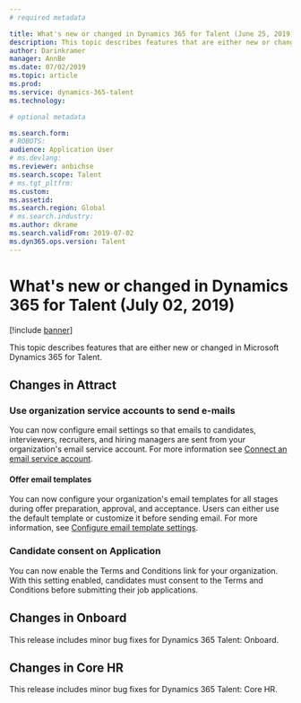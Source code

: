 ```yaml
---
# required metadata

title: What's new or changed in Dynamics 365 for Talent (June 25, 2019)
description: This topic describes features that are either new or changed in Microsoft Dynamics 365 for Talent.
author: Darinkramer
manager: AnnBe
ms.date: 07/02/2019
ms.topic: article
ms.prod: 
ms.service: dynamics-365-talent
ms.technology: 

# optional metadata

ms.search.form: 
# ROBOTS: 
audience: Application User
# ms.devlang: 
ms.reviewer: anbichse
ms.search.scope: Talent
# ms.tgt_pltfrm: 
ms.custom: 
ms.assetid: 
ms.search.region: Global
# ms.search.industry: 
ms.author: dkrame
ms.search.validFrom: 2019-07-02
ms.dyn365.ops.version: Talent
---
```


# What's new or changed in Dynamics 365 for Talent (July 02, 2019)

[!include [banner](includes/banner.md)]

This topic describes features that are either new or changed in Microsoft Dynamics 365 for Talent.

## Changes in Attract

### Use organization service accounts to send e-mails

You can now configure email settings so that emails to candidates, interviewers, recruiters, and hiring managers are sent from your organization's email service account. For more information see [Connect an email service account](./attract-configure-email-settings.md#connect-an-email-service-account).

#### Offer email templates 

You can now configure your organization's email templates for all stages during offer preparation, approval, and acceptance. Users can either use the default template or customize it before sending email. For more information, see [Configure email template settings](./attract-configure-email-settings.md#configure-email-template-settings).

### Candidate consent on Application

You can now enable the Terms and Conditions link for your organization. With this setting enabled, candidates must consent to the Terms and Conditions before submitting their job applications. 

## Changes in Onboard

This release includes minor bug fixes for Dynamics 365 Talent: Onboard.

## Changes in Core HR

This release includes minor bug fixes for Dynamics 365 Talent: Core HR.

